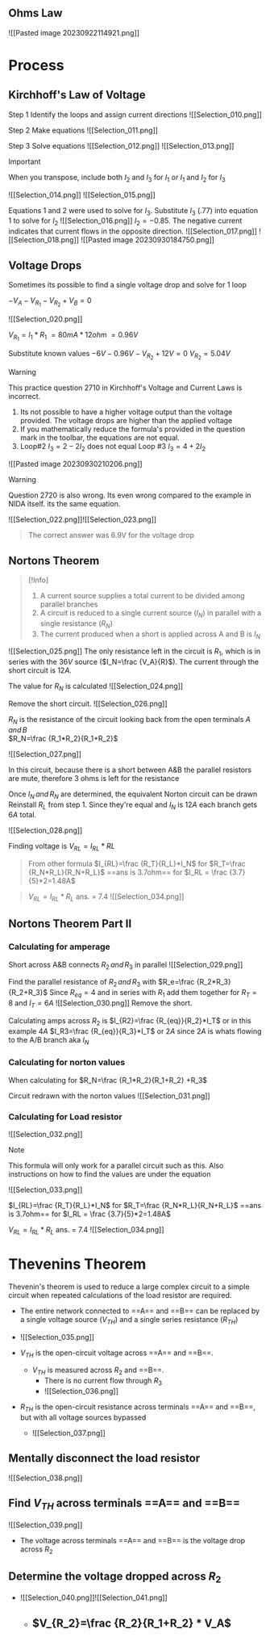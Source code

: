 ## Ohms Law
![[Pasted image 20230922114921.png]]
# Process

## Kirchhoff's Law of Voltage

Step 1 Identify the loops and assign current directions
![[Selection_010.png]]

Step 2 Make equations
![[Selection_011.png]]

Step 3 Solve equations
![[Selection_012.png]]
![[Selection_013.png]]
>[!Important]
>When you transpose, include both $I_2$ and $I_3$ for $I_1$ *or* $I_1$ and $I_2$ for $I_3$


![[Selection_014.png]]
![[Selection_015.png]]

Equations 1 and 2 were used to solve for $I_3$. Substitute $I_3$ (.77) into equation 1 to solve for $I_2$
![[Selection_016.png]]
$I_2=-0.85$. The negative current indicates that current flows in the opposite direction.
![[Selection_017.png]]
![[Selection_018.png]]
![[Pasted image 20230930184750.png]]


## Voltage Drops

Sometimes its possible to find a single voltage drop and solve for 1 loop

$-V_A-V_{R_1}-V_{R_2}+V_B=0$

![[Selection_020.png]]

$V_{R_1} = I_1*R_1$
$=80mA*12ohm$
$=0.96V$

Substitute known values
$-6V-0.96V-V_{R_2}+12V=0$
$V_{R_2}=5.04V$


>[!Warning]
>This practice question 2710 in Kirchhoff's Voltage and Current Laws is incorrect. 
>1. Its not possible to have a higher voltage output than the voltage provided. The voltage drops are higher than the applied voltage
>2. If you mathematically reduce the formula's provided in the question mark in the toolbar, the equations are not equal.
>	1. Loop#2 $I_3=2-2I_2$ does not equal Loop #3 $I_3=4+2I_2$


![[Pasted image 20230930210206.png]]

>[!Warning]
>Question 2720 is also wrong. Its even wrong compared to the example in NIDA itself. its the same equation.

![[Selection_022.png]]![[Selection_023.png]]
> The correct answer was 6.9V for the voltage drop

## Nortons Theorem

>[!Info]
>1. A current source supplies a total current to be divided among parallel branches
>2. A circuit is reduced to a single current source ($I_N$) in parallel with a single resistance ($R_N$)
>3. The current produced when a short is applied across A and B is $I_N$

![[Selection_025.png]]
The only resistance left in the circuit is $R_1$, which is in series with the $36V$ source ($I_N=\frac {V_A}{R}$). The current through the short circuit is $12A$. 

The value for $R_N$ is calculated
![[Selection_024.png]]

Remove the short circuit.
![[Selection_026.png]]

$R_N$ is the resistance of the circuit looking back from the open terminals $A\,and\,B$  
$R_N=\frac {R_1*R_2}{R_1+R_2}$ 

![[Selection_027.png]]

In this circuit, because there is a short between A&B the parallel resistors are mute, therefore 3 ohms is left for the resistance

Once $I_N \,and\, R_N$ are determined, the equivalent Norton circuit can be drawn
Reinstall $R_L$ from step 1.
Since they're equal and $I_N$ is $12A$ each branch gets $6A$ total. 

![[Selection_028.png]]

Finding voltage is $V_{RL}=I_{RL}*RL$ 

>From other formula
$I_{RL}=\frac {R_T}{R_L}*I_N$
for $R_T=\frac {R_N*R_L}{R_N+R_L}$ ==ans is 3.7ohm==
		for $I_RL = \frac {3.7}{5}*2=1.48A$
				
>$V_{RL}=I_{RL}*R_L$
        ans. = 7.4
![[Selection_034.png]]




## Nortons Theorem Part II

### Calculating for amperage

Short across A&B connects $R_2 \, and \, R_3$ in parallel
![[Selection_029.png]]

Find the parallel resistance of $R_2 \, and \, R_3$ with $R_e=\frac {R_2*R_3}{R_2+R_3}$
Since $R_{eq}=4$ and in series with $R_1$ add them together for $R_T=8$ and $I_T=6A$ 
![[Selection_030.png]]
Remove the short.

Calculating amps across $R_2$ is $I_{R2}=\frac {R_{eq}}{R_2}*I_T$  or in this example $4A$
$I_R3=\frac {R_{eq}}{R_3}*I_T$ or $2A$ since $2A$ is whats flowing to the A/B branch aka $I_N$ 

### Calculating for norton values

When calculating for $R_N=\frac {R_1*R_2}{R_1+R_2} +R_3$

Circuit redrawn with the norton values
![[Selection_031.png]]

### Calculating for Load resistor

![[Selection_032.png]]

>[!Note]
>This formula will only work for a parallel circuit such as this. Also instructions on how to find the values are under the equation

![[Selection_033.png]]

$I_{RL}=\frac {R_T}{R_L}*I_N$
for $R_T=\frac {R_N*R_L}{R_N+R_L}$ ==ans is 3.7ohm==
		for $I_RL = \frac {3.7}{5}*2=1.48A$


$V_{RL}=I_{RL}*R_L$
        ans. = 7.4
![[Selection_034.png]]

# Thevenins Theorem

Thevenin's theorem is used to reduce a large complex circuit to a simple circuit when repeated calculations of the load resistor are required.
- The entire network connected to ==A== and ==B== can be replaced by a single voltage source ($V_{TH}$) and a single series resistance ($R_{TH}$) 
- ![[Selection_035.png]]



- $V_{TH}$ is the open-circuit voltage across ==A== and ==B==. 
	- $V_{TH}$ is measured across $R_2$ and ==B==. 
		- There is no current flow through $R_3$
		- ![[Selection_036.png]]

- $R_{TH}$ is the open-circuit resistance across terminals ==A== and ==B==, but with all voltage sources bypassed
	- ![[Selection_037.png]]

## Mentally disconnect the load resistor
![[Selection_038.png]]


## Find $V_{TH}$ across terminals ==A== and ==B==
![[Selection_039.png]]
- The voltage across terminals ==A== and ==B== is the voltage drop across $R_2$ 

## Determine the voltage dropped across $R_2$
- ![[Selection_040.png]]![[Selection_041.png]]
	- $V_{R_2}=\frac {R_2}{R_1+R_2} * V_A$
		- 